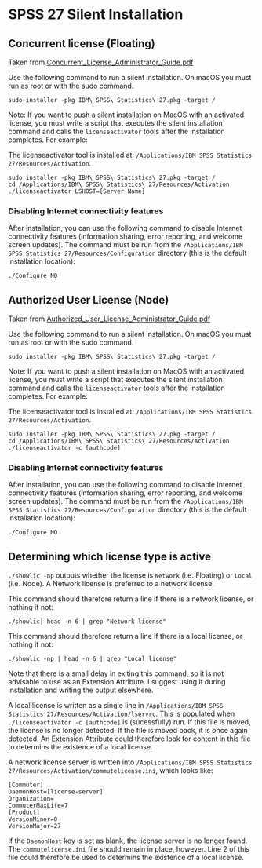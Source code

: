 SPSS 27 Silent Installation
=======

## Concurrent license (Floating)

Taken from [Concurrent_License_Administrator_Guide.pdf](ftp://public.dhe.ibm.com/software/analytics/spss/documentation/statistics/27.0/en/client/InstallationDocuments/MacOS/Concurrent_License_Administrator_Guide.pdf)

Use the following command to run a silent installation. On macOS you must run as root or with the sudo command.

    sudo installer -pkg IBM\ SPSS\ Statistics\ 27.pkg -target /

Note: If you want to push a silent installation on MacOS with an activated license, you must write a script that executes the silent installation command and calls the `licenseactivator` tools after the installation completes. For example:

The licenseactivator tool is installed at: `/Applications/IBM SPSS Statistics 27/Resources/Activation`.

    sudo installer -pkg IBM\ SPSS\ Statistics\ 27.pkg -target /
    cd /Applications/IBM\ SPSS\ Statistics\ 27/Resources/Activation
    ./licenseactivator LSHOST=[Server Name]

### Disabling Internet connectivity features

After installation, you can use the following command to disable Internet connectivity features (information sharing, error reporting, and welcome screen updates). The command must be run from the `/Applications/IBM SPSS Statistics 27/Resources/Configuration` directory (this is the default installation location):

    ./Configure NO

## Authorized User License (Node)

Taken from [Authorized_User_License_Administrator_Guide.pdf](ftp://public.dhe.ibm.com/software/analytics/spss/documentation/statistics/27.0/en/client/InstallationDocuments/MacOS/Authorized_User_License_Administrator_Guide.pdf)

Use the following command to run a silent installation. On macOS you must run as root or with the sudo command.

    sudo installer -pkg IBM\ SPSS\ Statistics\ 27.pkg -target /

Note: If you want to push a silent installation on MacOS with an activated license, you must write a script that executes the silent installation command and calls the `licenseactivator` tools after the installation completes. For example:

The licenseactivator tool is installed at: `/Applications/IBM SPSS Statistics 27/Resources/Activation`.

    sudo installer -pkg IBM\ SPSS\ Statistics\ 27.pkg -target /
    cd /Applications/IBM\ SPSS\ Statistics\ 27/Resources/Activation
    ./licenseactivator -c [authcode]

### Disabling Internet connectivity features

After installation, you can use the following command to disable Internet connectivity features (information sharing, error reporting, and welcome screen updates). The command must be run from the `/Applications/IBM SPSS Statistics 27/Resources/Configuration` directory (this is the default installation location):

    ./Configure NO

## Determining which license type is active

`./showlic -np` outputs whether the license is `Network` (i.e. Floating) or `Local` (i.e. Node). A Network license is preferred to a network license.

This command should therefore return a line if there is a network license, or nothing if not:

    ./showlic| head -n 6 | grep "Network license"

This command should therefore return a line if there is a local license, or nothing if not:

    ./showlic -np | head -n 6 | grep "Local license"

Note that there is a small delay in exiting this command, so it is not advisable to use as an Extension Attribute. I suggest using it during installation and writing the output elsewhere.

A local license is written as a single line in `/Applications/IBM SPSS Statistics 27/Resources/Activation/lservrc`. This is populated when `./licenseactivator -c [authcode]` is (sucessfully) run. If this file is moved, the license is no longer detected. If the file is moved back, it is once again detected. An Extension Attribute could therefore look for content in this file to determins the existence of a local license.

A network license server is written into `/Applications/IBM SPSS Statistics 27/Resources/Activation/commutelicense.ini`, which looks like:

    [Commuter]
    DaemonHost=[license-server]
    Organization=
    CommuterMaxLife=7
    [Product]
    VersionMinor=0
    VersionMajor=27

If the `DaemonHost` key is set as blank, the license server is no longer found. The `commutelicense.ini` file should remain in place, however. Line 2 of this file could therefore be used to determins the existence of a local license.
